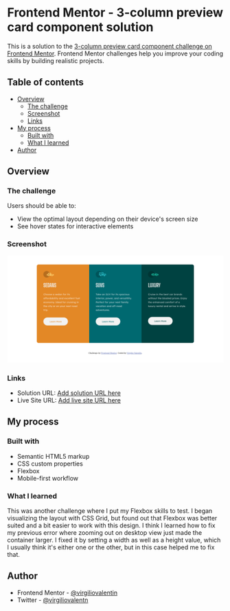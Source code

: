 # Frontend Mentor - 3-column preview card component solution

This is a solution to the [3-column preview card component challenge on Frontend Mentor](https://www.frontendmentor.io/challenges/3column-preview-card-component-pH92eAR2-). Frontend Mentor challenges help you improve your coding skills by building realistic projects. 

## Table of contents

- [Overview](#overview)
  - [The challenge](#the-challenge)
  - [Screenshot](#screenshot)
  - [Links](#links)
- [My process](#my-process)
  - [Built with](#built-with)
  - [What I learned](#what-i-learned)
- [Author](#author)

## Overview

### The challenge

Users should be able to:

- View the optimal layout depending on their device's screen size
- See hover states for interactive elements

### Screenshot

![Desktop view screenshot](images/screenshot.png)

### Links

- Solution URL: [Add solution URL here](https://www.frontendmentor.io/solutions/three-column-card-component-with-flexbox-RbmqKhy1O)
- Live Site URL: [Add live site URL here](https://virgiliovalentin.github.io/html-css-playground/three-column-card/)

## My process

### Built with

- Semantic HTML5 markup
- CSS custom properties
- Flexbox
- Mobile-first workflow

### What I learned

This was another challenge where I put my Flexbox skills to test. I began visualizing the layout with CSS Grid, but found out that Flexbox was better suited and a bit easier to work with this design. I think I learned how to fix my previous error where zooming out on desktop view just made the container larger. I fixed it by setting a width as well as a height value, which I usually think it's either one or the other, but in this case helped me to fix that.

## Author


- Frontend Mentor - [@virgiliovalentin](https://www.frontendmentor.io/profile/virgiliovalentin)
- Twitter - [@virgiliovalentn](https://www.twitter.com/virgiliovalentn)